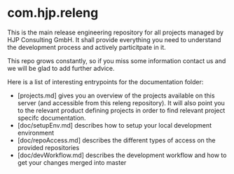 com.hjp.releng
===
This is the main release engineering repository for all projects managed by HJP Consulting GmbH. It shall provide everything you need to understand the development process and actively particitpate in it.

This repo grows constantly, so if you miss some information contact us and we will be glad to add further advice.

Here is a list of interesting entrypoints for the documentation folder:
* [projects.md] gives you an overview of the projects available on this server (and accessible from this releng repository). It will also point you to the relevant product defining projects in order to find relevant project specifc documentation.
* [doc/setupEnv.md] describes how to setup your local development environment
* [doc/repoAccess.md] describes the different types of access on the provided repositories
* [doc/devWorkflow.md] describes the development workflow and how to get your changes merged into master

